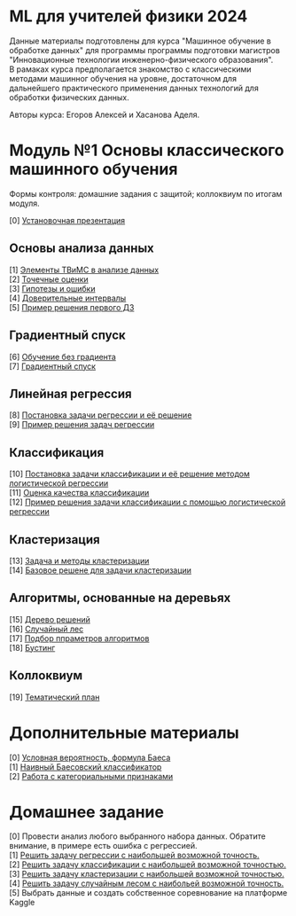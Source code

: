 # ML для учителей физики 2024

Данные материалы подготовлены для курса "Машинное обучение в обработке данных" для программы программы подготовки магистров "Инновационные технологии инженерно-физического образования". \
В рамаках курса предполагается знакомство с классическими методами машинног обучения на уровне, достаточном для дальнейшего практического применения данных технологий для обработки физических данных.

Авторы курса: Егоров Алексей и Хасанова Аделя.

# Модуль №1 Основы классического машинного обучения

Формы контроля: домашние задания с защитой; коллоквиум по итогам модуля.

[0] [Установочная презентация](https://github.com/ShadarRim/PhysTeachers_2_2024/blob/main/00_%D0%92%D0%B2%D0%B5%D0%B4%D0%B5%D0%BD%D0%B8%D0%B5%20%D0%B2%20ML_T.pptx) 

## Основы анализа данных
[1] [Элементы ТВиМС в анализе данных](https://github.com/ShadarRim/PhysTeachers_2_2024/blob/main/01_%D0%97%D0%BD%D0%B0%D0%BA%D0%BE%D0%BC%D1%81%D1%82%D0%B2%D0%BE%20%D1%81%20%D1%8D%D0%BB%D0%B5%D0%BC%D0%B5%D0%BD%D1%82%D0%B0%D0%BC%D0%B8%20%D0%A2%D0%92%D0%B8%D0%9C%D0%A1.ipynb) \
[2] [Точечные оценки](https://github.com/ShadarRim/PhysTeachers_2_2024/blob/main/02_%D0%A2%D0%BE%D1%87%D0%B5%D1%87%D0%BD%D1%8B%D0%B5%20%D0%BE%D1%86%D0%B5%D0%BD%D0%BA%D0%B8%20%D0%A2%D0%92%D0%B8%D0%9C%D0%A1.ipynb) \
[3] [Гипотезы и ошибки](https://github.com/ShadarRim/PhysTeachers_2_2024/blob/main/03_%D0%93%D0%B8%D0%BF%D0%BE%D1%82%D0%B5%D0%B7%D1%8B%20%D0%B8%20%D0%BE%D1%88%D0%B8%D0%B1%D0%BA%D0%B8.ipynb) \
[4] [Доверительные интервалы](https://github.com/ShadarRim/PhysTeachers_2_2024/blob/main/04_%D0%94%D0%BE%D0%B2%D0%B5%D1%80%D0%B8%D1%82%D0%B5%D0%BB%D1%8C%D0%BD%D1%8B%D0%B9%20%D0%B8%D0%BD%D1%82%D0%B5%D1%80%D0%B2%D0%B0%D0%BB.ipynb) \
[5] [Пример решения первого ДЗ](https://github.com/ShadarRim/PhysTeachers_2_2024/blob/main/05_%D0%9F%D1%80%D0%B8%D0%BC%D0%B5%D1%80%20%D1%80%D0%B5%D1%88%D0%B5%D0%BD%D0%B8%D1%8F%20%D0%BF%D0%B5%D1%80%D0%B2%D0%BE%D0%B3%D0%BE%20%D0%BE%D0%B1%D1%8F%D0%B7%D0%B0%D1%82%D0%B5%D0%BB%D1%8C%D0%BD%D0%BE%D0%B3%D0%BE%20%D0%B4%D0%B7.ipynb)

## Градиентный спуск

[6] [Обучение без градиента](https://github.com/ShadarRim/PhysTeachers_2_2024/blob/main/06_%D0%9E%D0%B1%D1%83%D1%87%D0%B5%D0%BD%D0%B8%D0%B5_%D0%B1%D0%B5%D0%B7_%D0%B3%D1%80%D0%B0%D0%B4%D0%B8%D0%B5%D0%BD%D1%82%D0%B0.ipynb) \
[7] [Градиентный спуск](https://github.com/ShadarRim/PhysTeachers_2_2024/blob/main/07_%D0%93%D1%80%D0%B0%D0%B4%D0%B8%D0%B5%D0%BD%D1%82%D0%BD%D1%8B%D0%B9%20%D1%81%D0%BF%D1%83%D1%81%D0%BA.ipynb) 

## Линейная регрессия

[8] [Постановка задачи регрессии и её решение](https://github.com/ShadarRim/PhysTeachers_2_2024/blob/main/08_%D0%9B%D0%B8%D0%BD%D0%B5%D0%B9%D0%BD%D1%8B%D0%B5_%D0%BC%D0%B5%D1%82%D0%BE%D0%B4%D1%8B_%D1%80%D0%B5%D0%B3%D1%80%D0%B5%D1%81%D1%81%D0%B8%D0%B8_%D0%9B%D0%B8%D0%BD%D0%B5%D0%B9%D0%BD%D0%B0%D1%8F_%D1%80%D0%B5%D0%B3%D1%80%D0%B5%D1%81%D1%81%D0%B8%D1%8F_1.ipynb) \
[9] [Пример решения задач регрессии](https://github.com/ShadarRim/PhysTeachers_2_2024/blob/main/09_%D0%9B%D0%B8%D0%BD%D0%B5%D0%B9%D0%BD%D1%8B%D0%B5_%D0%BC%D0%B5%D1%82%D0%BE%D0%B4%D1%8B_%D1%80%D0%B5%D0%B3%D1%80%D0%B5%D1%81%D1%81%D0%B8%D0%B8_%D0%9B%D0%B8%D0%BD%D0%B5%D0%B9%D0%BD%D0%B0%D1%8F_%D1%80%D0%B5%D0%B3%D1%80%D0%B5%D1%81%D1%81%D0%B8%D1%8F_2.ipynb)

## Классификация

[10] [Постановка задачи классификации и её решение методом логистической регрессии](https://github.com/ShadarRim/PhysTeachers_2_2024/blob/main/10_%D0%9B%D0%BE%D0%B3%D0%B8%D1%81%D1%82%D0%B8%D1%87%D0%B5%D1%81%D0%BA%D0%B0%D1%8F_%D1%80%D0%B5%D0%B3%D1%80%D0%B5%D1%81%D1%81%D0%B8%D1%8F.ipynb) \
[11] [Оценка качества классификации](https://github.com/ShadarRim/PhysTeachers_2_2024/blob/main/11_%D0%9E%D1%86%D0%B5%D0%BD%D0%BA%D0%B0_%D0%BA%D0%B0%D1%87%D0%B5%D1%81%D1%82%D0%B2%D0%B0_%D0%BA%D0%BB%D0%B0%D1%81%D1%81%D0%B8%D1%84%D0%B8%D0%BA%D0%B0%D1%86%D0%B8%D0%B8.ipynb) \
[12] [Пример решения задачи классификации с помощью логистической регрессии](https://github.com/ShadarRim/PhysTeachers_2_2024/blob/main/12_%D0%91%D0%B0%D0%B7%D0%BE%D0%B2%D0%BE%D0%B5_%D1%80%D0%B5%D1%88%D0%B5%D0%BD%D0%B8%D0%B5_%D0%B4%D0%BB%D1%8F_%D0%B7%D0%B0%D0%B4%D0%B0%D1%87%D0%B8_%D0%BA%D0%BB%D0%B0%D1%81%D1%81%D0%B8%D1%84%D0%B8%D0%BA%D0%B0%D1%86%D0%B8%D0%B8.ipynb)

## Кластеризация

[13] [Задача и методы кластеризации](https://github.com/ShadarRim/PhysTeachers_2_2024/blob/main/13_%D0%9A%D0%BB%D0%B0%D1%81%D1%82%D0%B5%D1%80%D0%B8%D0%B7%D0%B0%D1%86%D0%B8%D1%8F.ipynb) \
[14] [Базовое решене для задачи кластеризации](https://github.com/ShadarRim/PhysTeachers_2_2024/blob/main/14_%D0%91%D0%B0%D0%B7%D0%BE%D0%B2%D0%BE%D0%B5_%D1%80%D0%B5%D1%88%D0%B5%D0%BD%D0%B8%D0%B5_%D0%B7%D0%B0%D0%B4%D0%B0%D1%87%D0%B8_%D0%BA%D0%BB%D0%B0%D1%81%D1%82%D0%B5%D1%80%D0%B8%D0%B7%D0%B0%D1%86%D0%B8%D0%B8.ipynb)

## Алгоритмы, основанные на деревьях

[15] [Дерево решений](https://github.com/ShadarRim/PhysTeachers_2_2024/blob/main/15_%D0%94%D0%B5%D1%80%D0%B5%D0%B2%D0%BE_%D1%80%D0%B5%D1%88%D0%B5%D0%BD%D0%B8%D1%8F.ipynb) \
[16] [Случайный лес](https://github.com/ShadarRim/PhysTeachers_2_2024/blob/main/16_%D0%A1%D0%BB%D1%83%D1%87%D0%B0%D0%B9%D0%BD%D1%8B%D0%B9_%D0%BB%D0%B5%D1%81.ipynb) \
[17] [Подбор ппраметров алгоритмов](https://github.com/ShadarRim/PhysTeachers_2_2024/blob/main/17_%D0%A1%D1%80%D0%B0%D0%B2%D0%BD%D0%B5%D0%BD%D0%B8%D0%B5_%D0%BB%D0%B5%D1%81%D0%B0_%D0%B8_%D0%B4%D0%B5%D1%80%D0%B5%D0%B2%D0%B0_%2B_%D0%BF%D0%BE%D0%B4%D0%B1%D0%BE%D1%80_%D0%BF%D0%B0%D1%80%D0%B0%D0%BC%D0%B5%D1%82%D1%80%D0%BE%D0%B2.ipynb) \
[18] [Бустинг](https://github.com/ShadarRim/PhysTeachers_2_2024/blob/main/18_%D0%91%D1%83%D1%81%D1%82%D0%B8%D0%BD%D0%B3.ipynb)

## Коллоквиум
[19] [Тематический план](https://github.com/ShadarRim/PhysTeachers_2_2024/blob/main/%D0%A2%D0%B5%D0%BC%D0%B0%D1%82%D0%B8%D1%87%D0%B5%D1%81%D0%BA%D0%B8%D0%B9%20%D0%BF%D0%BB%D0%B0%D0%BD%20%D0%BA%D0%BE%D0%BB%D0%BB%D0%BE%D0%BA%D0%B2%D0%B8%D1%83%D0%BC%D0%B0.docx)

# Дополнительные материалы

[0] [Условная вероятность, формула Баеса](https://github.com/ShadarRim/PhysTeachers_2_2024/blob/main/a00_%D0%A3%D1%81%D0%BB%D0%BE%D0%B2%D0%BD%D0%B0%D1%8F%20%D0%B2%D0%B5%D1%80%D0%BE%D1%8F%D1%82%D0%BD%D0%BE%D1%81%D1%82%D1%8C.ipynb) \
[1] [Наивный Баесовский классификатор](https://github.com/ShadarRim/PhysTeachers_2_2024/blob/main/a01_%D0%9D%D0%B0%D0%B8%D0%B2%D0%BD%D1%8B%D0%B9_%D0%B1%D0%B0%D0%B5%D1%81.ipynb) \
[2] [Работа с категориальными признаками](https://github.com/ShadarRim/PhysTeachers_2_2024/blob/main/a02_%D0%A0%D0%B0%D0%B1%D0%BE%D1%82%D0%B0_%D1%81_%D0%BA%D0%B0%D1%82%D0%B5%D0%B3%D0%BE%D1%80%D0%B8%D0%B0%D0%BB%D1%8C%D0%BD%D1%8B%D0%BC%D0%B8_%D0%B4%D0%B0%D0%BD%D0%BD%D1%8B%D0%BC%D0%B8.ipynb)

# Домашнее задание

[0] Провести анализ любого выбранного набора данных. Обратите внимание, в примере есть ошибка с регрессией. \
[1] [Решить задачу регрессии с наибольшей возможной точность.](https://www.kaggle.com/competitions/laptop-price-prediction-misis) \
[2] [Решить задачу классификации с наибольшей возможной точностью.](https://www.kaggle.com/competitions/hotel-booking-demand-3) \
[3] [Решить задачу кластеризации с наибольшей возможной точностью.](https://www.kaggle.com/competitions/physical-activity-clustering) \
[4] [Решить задачу случайным лесом с наибольей возможной точность.](https://www.kaggle.com/competitions/interpretation-of-animal-actions-in-the-video-stre/overview) \
[5] Выбрать данные и создать собственное соревнование на платформе Kaggle